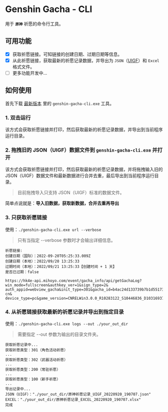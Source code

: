 # Genshin Gacha - CLI

用于 **`原神`** 祈愿的命令行工具。

## 可用功能

- [x] 获取祈愿链接。可知链接的创建日期、过期日期等信息。
- [x] 从此祈愿链接，获取最新的祈愿记录数据，并导出为 `JSON`（[UIGF](https://www.snapgenshin.com/development/UIGF.html)）和 `Excel` 格式文件。
- [ ] 更多功能开发中...

## 如何使用

首先下载 [最新版本](https://github.com/lgou2w/genshin-gacha/releases) 里的 `genshin-gacha-cli.exe` 工具。

### 1. 双击运行

该方式会获取祈愿链接并打印，然后获取最新的祈愿记录数据，并导出到当前程序运行目录。

### 2. 拖拽旧的 JSON（UIGF）数据文件到 `genshin-gacha-cli.exe` 并打开

该方式会获取祈愿链接并打印，然后获取最新的祈愿记录数据，并将拖拽输入旧的 JSON（UIGF）数据文件和最新数据进行合并去重，最后导出到当前程序运行目录。

> 目前拖拽导入只支持 JSON（UIGF）标准的数据文件。

简单点说就是：**导入旧数据，获取新数据，合并去重再导出**

### 3. 只获取祈愿链接

使用：`./genshin-gacha-cli.exe url --verbose`

> 只有当指定 --verbose 参数时才会输出详细信息。

```shell
祈愿链接:
创建日期（国际）：2022-09-20T05:25:33.009Z
创建日期（本地）：2022/09/20 13:25:33
过期时间（本地）：2022/09/21 13:25:33【创建时间 + 1 天】
是否已过期：false

https://hk4e-api.mihoyo.com/event/gacha_info/api/getGachaLog?win_mode=fullscreen&authkey_ver=1&sign_type=2&
auth_appid=webview_gacha&init_type=301&gacha_id=b4ac24d133739b7b1d55173f30ccf980e0b73fc1&timestamp=1661298571&lang=zh-cn&
device_type=pc&game_version=CNRELWin3.0.0_R10283122_S10446836_D10316937&plat_type=pc&region=cn_gf01&authkey=nI%2f3TVFfMBDUbcIWksQ......
```

### 4. 从祈愿链接获取最新的祈愿记录并导出到指定目录

使用：`./genshin-gacha-cli.exe logs --out ./your_out_dir`

> 需要指定 --out 参数为输出的目录文件夹。

```shell
获取祈愿记录中...
获取祈愿类型：301（角色活动祈愿）
...
获取祈愿类型：302（武器活动祈愿）
...
获取祈愿类型：200（常驻祈愿）
...
获取祈愿类型：100（新手祈愿）
...
导出记录中...
JSON（UIGF）："./your_out_dir/原神祈愿记录_UIGF_20220920_190707.json"
EXCEL："./your_out_dir/原神祈愿记录_EXCEL_20220920_190707.xlsx"
完成
```
